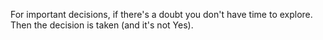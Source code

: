 For important decisions, if there's a doubt you don't have time to explore.
Then the decision is taken (and it's not Yes).
